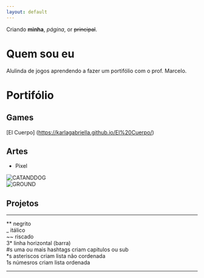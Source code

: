 ```yaml
---
layout: default
---
```


Criando **minha**, _página_, or ~~principal~~.

# Quem sou eu

Alulinda de jogos aprendendo a fazer um portifólio com o prof. Marcelo.

# Portifólio

## Games

[El Cuerpo] (https://karlagabriella.github.io/El%20Cuerpo/)

## Artes

* Pixel

![CATANDDOG](http://p1.storage.canalblog.com/12/27/92044/71738528.jpg)   
![GROUND](http://www.customessay.co/wp-content/uploads/2017/03/pixel-art-3.jpg)

## Projetos

***

** negrito  
_ itálico  
~~ riscado  
3* linha horizontal (barra)  
#s uma ou mais hashtags criam capitulos ou sub  
*s asteriscos criam lista não cordenada  
1s númesros criam lista ordenada  

* * *
